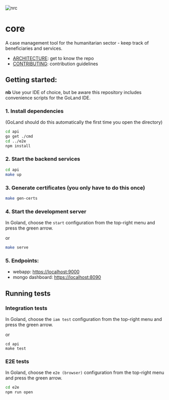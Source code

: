 ![nrc](https://user-images.githubusercontent.com/55964909/125176016-409c4e80-e19e-11eb-8ef1-8315dc6e3e34.jpg)

# core
A case management tool for the humanitarian sector - keep track of beneficiaries and services.

- [ARCHITECTURE](./ARCHITECTURE.md): get to know the repo
- [CONTRIBUTING](./CONTRIBUTING.md): contribution guidelines

## Getting started:

__nb__ Use your IDE of choice, but be aware this repository includes convenience scripts for the GoLand IDE.

### 1. Install dependencies

(GoLand should do this automatically the first time you open the directory)
```bash
cd api
go get ./cmd
cd ../e2e
npm install
```

### 2. Start the backend services
```bash
cd api
make up
```

### 3. Generate certificates (you only have to do this once)
```bash
make gen-certs
```

### 4. Start the development server
In Goland, choose the `start` configuration from the top-right menu and press the green arrow.

or
 
 ```bash
 make serve
 ```

### 5. Endpoints:
 - webapp: [https://localhost:9000](http://localhost:9000)
 - mongo dashboard: [https://localhost:8090](http://localhost:8090)
 
 
## Running tests
 
### Integration tests
 
In Goland, choose the `iam test` configuration from the top-right menu and press the green arrow.

or

```
cd api
make test
```

### E2E tests


In Goland, choose the `e2e (browser)` configuration from the top-right menu and press the green arrow.

```bash
cd e2e
npm run open
```
